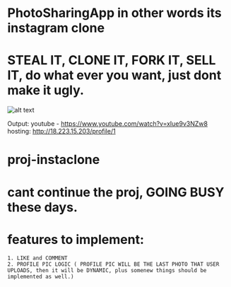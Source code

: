 # PhotoSharingApp in other words its instagram clone
# STEAL IT, CLONE IT, FORK IT, SELL IT, do what ever you want, just dont make it ugly.

![alt text](https://i.imgur.com/BHA99YF.png)

Output:
  youtube - https://www.youtube.com/watch?v=xIue9v3NZw8
  hosting: http://18.223.15.203/profile/1

# proj-instaclone


# cant continue the proj, GOING BUSY these days.

# features to implement:
	1. LIKE and COMMENT
	2. PROFILE PIC LOGIC ( PROFILE PIC WILL BE THE LAST PHOTO THAT USER UPLOADS, then it will be DYNAMIC, plus somenew things should be implemented as well.)
